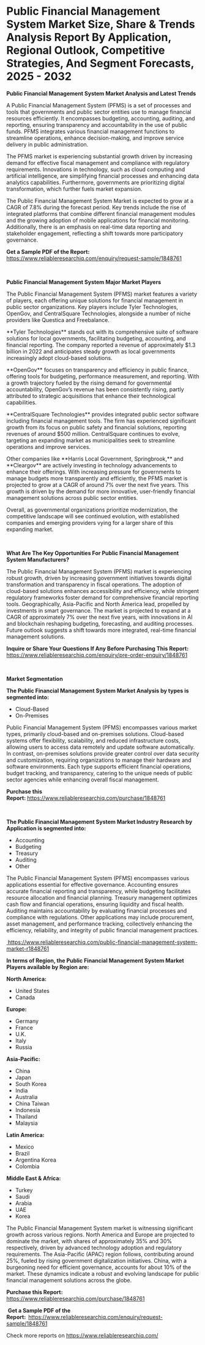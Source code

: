 <p><h1>Public Financial Management System Market Size, Share & Trends Analysis Report By Application, Regional Outlook, Competitive Strategies, And Segment Forecasts, 2025 - 2032</h1></p><p><strong>Public Financial Management System Market Analysis and Latest Trends</strong></p>
<p><p>A Public Financial Management System (PFMS) is a set of processes and tools that governments and public sector entities use to manage financial resources efficiently. It encompasses budgeting, accounting, auditing, and reporting, ensuring transparency and accountability in the use of public funds. PFMS integrates various financial management functions to streamline operations, enhance decision-making, and improve service delivery in public administration.</p><p>The PFMS market is experiencing substantial growth driven by increasing demand for effective fiscal management and compliance with regulatory requirements. Innovations in technology, such as cloud computing and artificial intelligence, are simplifying financial processes and enhancing data analytics capabilities. Furthermore, governments are prioritizing digital transformation, which further fuels market expansion.</p><p>The Public Financial Management System Market is expected to grow at a CAGR of 7.8% during the forecast period. Key trends include the rise of integrated platforms that combine different financial management modules and the growing adoption of mobile applications for financial monitoring. Additionally, there is an emphasis on real-time data reporting and stakeholder engagement, reflecting a shift towards more participatory governance.</p></p>
<p><strong>Get a Sample PDF of the Report:&nbsp;</strong> <a href="https://www.reliableresearchiq.com/enquiry/request-sample/1848761?utm_campaign=2268&utm_medium=2&utm_source=Github&utm_content=ia&utm_term=11032025&utm_id=public-financial-management-system">https://www.reliableresearchiq.com/enquiry/request-sample/1848761</a></p>
<p>&nbsp;</p>
<p><strong>Public Financial Management System Major Market Players</strong></p>
<p><p>The Public Financial Management System (PFMS) market features a variety of players, each offering unique solutions for financial management in public sector organizations. Key players include Tyler Technologies, OpenGov, and CentralSquare Technologies, alongside a number of niche providers like Questica and Freebalance.</p><p>**Tyler Technologies** stands out with its comprehensive suite of software solutions for local governments, facilitating budgeting, accounting, and financial reporting. The company reported a revenue of approximately $1.3 billion in 2022 and anticipates steady growth as local governments increasingly adopt cloud-based solutions.</p><p>**OpenGov** focuses on transparency and efficiency in public finance, offering tools for budgeting, performance measurement, and reporting. With a growth trajectory fueled by the rising demand for governmental accountability, OpenGov’s revenue has been consistently rising, partly attributed to strategic acquisitions that enhance their technological capabilities.</p><p>**CentralSquare Technologies** provides integrated public sector software including financial management tools. The firm has experienced significant growth from its focus on public safety and financial solutions, reporting revenues of around $500 million. CentralSquare continues to evolve, targeting an expanding market as municipalities seek to streamline operations and improve services.</p><p>Other companies like **Harris Local Government, Springbrook,** and **Cleargov** are actively investing in technology advancements to enhance their offerings. With increasing pressure for governments to manage budgets more transparently and efficiently, the PFMS market is projected to grow at a CAGR of around 7% over the next five years. This growth is driven by the demand for more innovative, user-friendly financial management solutions across public sector entities.</p><p>Overall, as governmental organizations prioritize modernization, the competitive landscape will see continued evolution, with established companies and emerging providers vying for a larger share of this expanding market.</p></p>
<p>&nbsp;</p>
<p><strong>What Are The Key Opportunities For Public Financial Management System Manufacturers?</strong></p>
<p><p>The Public Financial Management System (PFMS) market is experiencing robust growth, driven by increasing government initiatives towards digital transformation and transparency in fiscal operations. The adoption of cloud-based solutions enhances accessibility and efficiency, while stringent regulatory frameworks foster demand for comprehensive financial reporting tools. Geographically, Asia-Pacific and North America lead, propelled by investments in smart governance. The market is projected to expand at a CAGR of approximately 7% over the next five years, with innovations in AI and blockchain reshaping budgeting, forecasting, and auditing processes. Future outlook suggests a shift towards more integrated, real-time financial management solutions.</p></p>
<p><strong>Inquire or Share Your Questions If Any Before Purchasing This Report:</strong> <a href="https://www.reliableresearchiq.com/enquiry/pre-order-enquiry/1848761?utm_campaign=2268&utm_medium=2&utm_source=Github&utm_content=ia&utm_term=11032025&utm_id=public-financial-management-system">https://www.reliableresearchiq.com/enquiry/pre-order-enquiry/1848761</a></p>
<p>&nbsp;</p>
<p><strong>Market Segmentation</strong></p>
<p><strong>The Public Financial Management System Market Analysis by types is segmented into:</strong></p>
<p><ul><li>Cloud-Based</li><li>On-Premises</li></ul></p>
<p><p>Public Financial Management System (PFMS) encompasses various market types, primarily cloud-based and on-premises solutions. Cloud-based systems offer flexibility, scalability, and reduced infrastructure costs, allowing users to access data remotely and update software automatically. In contrast, on-premises solutions provide greater control over data security and customization, requiring organizations to manage their hardware and software environments. Each type supports efficient financial operations, budget tracking, and transparency, catering to the unique needs of public sector agencies while enhancing overall fiscal management.</p></p>
<p><strong>Purchase this Report:&nbsp;</strong><a href="https://www.reliableresearchiq.com/purchase/1848761?utm_campaign=2268&utm_medium=2&utm_source=Github&utm_content=ia&utm_term=11032025&utm_id=public-financial-management-system">https://www.reliableresearchiq.com/purchase/1848761</a></p>
<p>&nbsp;</p>
<p><strong>The Public Financial Management System Market Industry Research by Application is segmented into:</strong></p>
<p><ul><li>Accounting</li><li>Budgeting</li><li>Treasury</li><li>Auditing</li><li>Other</li></ul></p>
<p><p>The Public Financial Management System (PFMS) encompasses various applications essential for effective governance. Accounting ensures accurate financial reporting and transparency, while budgeting facilitates resource allocation and financial planning. Treasury management optimizes cash flow and financial operations, ensuring liquidity and fiscal health. Auditing maintains accountability by evaluating financial processes and compliance with regulations. Other applications may include procurement, asset management, and performance tracking, collectively enhancing the efficiency, reliability, and integrity of public financial management practices.</p></p>
<p><a href="https://www.reliableresearchiq.com/public-financial-management-system-market-r1848761?utm_campaign=2268&utm_medium=2&utm_source=Github&utm_content=ia&utm_term=11032025&utm_id=public-financial-management-system">&nbsp;https://www.reliableresearchiq.com/public-financial-management-system-market-r1848761</a></p>
<p><strong>In terms of Region, the Public Financial Management System Market Players available by Region are:</strong></p>
<p>
    <p> <strong> North America: </strong>
        <ul>
            <li>United States</li>
            <li>Canada</li>
        </ul>
        </p> 
    <p> <strong> Europe: </strong>
        <ul>
            <li>Germany</li>
            <li>France</li>
            <li>U.K.</li>
            <li>Italy</li>
            <li>Russia</li>
        </ul>
        </p> 
    <p> <strong> Asia-Pacific: </strong>
        <ul>
            <li>China</li>
            <li>Japan</li>
            <li>South Korea</li>
            <li>India</li>
            <li>Australia</li>
            <li>China Taiwan</li>
            <li>Indonesia</li>
            <li>Thailand</li>
            <li>Malaysia</li>
        </ul>
        </p> 
    <p> <strong> Latin America: </strong>
        <ul>
            <li>Mexico</li>
            <li>Brazil</li>
            <li>Argentina Korea</li>
            <li>Colombia</li>
        </ul>
        </p> 
    <p> <strong> Middle East & Africa: </strong>
        <ul>
            <li>Turkey</li>
            <li>Saudi</li>
            <li>Arabia</li>
            <li>UAE</li>
            <li>Korea</li>
        </ul>
    </p>
    </p>
<p><p>The Public Financial Management System market is witnessing significant growth across various regions. North America and Europe are projected to dominate the market, with shares of approximately 35% and 30% respectively, driven by advanced technology adoption and regulatory requirements. The Asia-Pacific (APAC) region follows, contributing around 25%, fueled by rising government digitalization initiatives. China, with a burgeoning need for efficient governance, accounts for about 10% of the market. These dynamics indicate a robust and evolving landscape for public financial management solutions across the globe.</p></p>
<p><strong>Purchase this Report: </strong><a href="https://www.reliableresearchiq.com/purchase/1848761?utm_campaign=2268&utm_medium=2&utm_source=Github&utm_content=ia&utm_term=11032025&utm_id=public-financial-management-system">https://www.reliableresearchiq.com/purchase/1848761</a></p>
<p>&nbsp;<strong>Get a Sample PDF of the Report:&nbsp;&nbsp;</strong><a href="https://www.reliableresearchiq.com/enquiry/request-sample/1848761?utm_campaign=2268&utm_medium=2&utm_source=Github&utm_content=ia&utm_term=11032025&utm_id=public-financial-management-system">https://www.reliableresearchiq.com/enquiry/request-sample/1848761</a></p>
<p><strong></strong></p>
<p>Check more reports on <a href="https://www.reliableresearchiq.com/?utm_campaign=2268&utm_medium=2&utm_source=Github&utm_content=ia&utm_term=11032025&utm_id=public-financial-management-system">https://www.reliableresearchiq.com/</a></p>